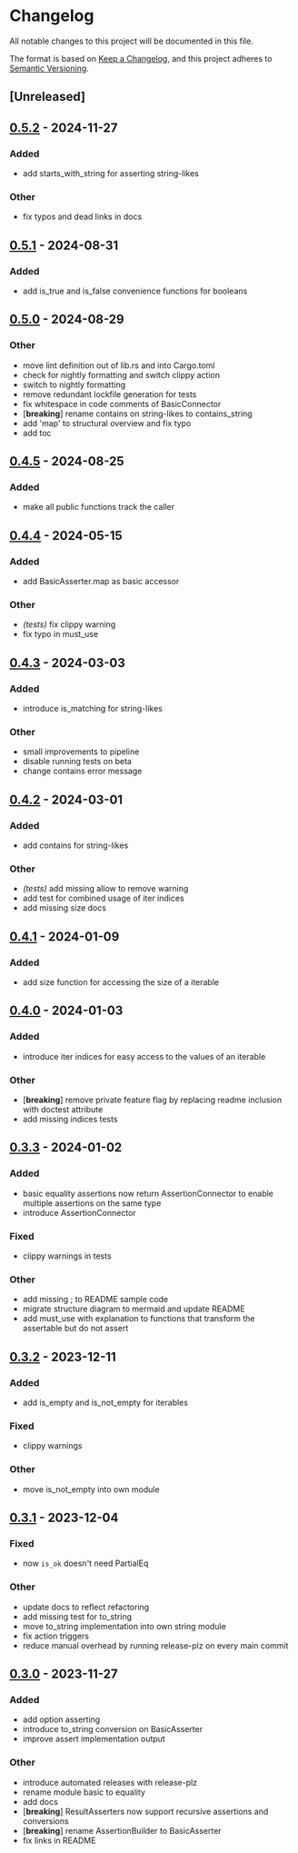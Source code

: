# Changelog
All notable changes to this project will be documented in this file.

The format is based on [Keep a Changelog](https://keepachangelog.com/en/1.0.0/),
and this project adheres to [Semantic Versioning](https://semver.org/spec/v2.0.0.html).

## [Unreleased]

## [0.5.2](https://github.com/open-schnick/Smoothy/compare/v0.5.1...v0.5.2) - 2024-11-27

### Added

- add starts_with_string for asserting string-likes

### Other

- fix typos and dead links in docs

## [0.5.1](https://github.com/open-schnick/Smoothy/compare/v0.5.0...v0.5.1) - 2024-08-31

### Added
- add is_true and is_false convenience functions for booleans

## [0.5.0](https://github.com/open-schnick/Smoothy/compare/v0.4.5...v0.5.0) - 2024-08-29

### Other
- move lint definition out of lib.rs and into Cargo.toml
- check for nightly formatting and switch clippy action
- switch to nightly formatting
- remove redundant lockfile generation for tests
- fix whitespace in code comments of BasicConnector
- [**breaking**] rename contains on string-likes to contains_string
- add 'map' to structural overview and fix typo
- add toc

## [0.4.5](https://github.com/open-schnick/Smoothy/compare/v0.4.4...v0.4.5) - 2024-08-25

### Added
- make all public functions track the caller

## [0.4.4](https://github.com/open-schnick/Smoothy/compare/v0.4.3...v0.4.4) - 2024-05-15

### Added
- add BasicAsserter.map as basic accessor

### Other
- *(tests)* fix clippy warning
- fix typo in must_use

## [0.4.3](https://github.com/open-schnick/Smoothy/compare/v0.4.2...v0.4.3) - 2024-03-03

### Added
- introduce is_matching for string-likes

### Other
- small improvements to pipeline
- disable running tests on beta
- change contains error message

## [0.4.2](https://github.com/open-schnick/Smoothy/compare/v0.4.1...v0.4.2) - 2024-03-01

### Added
- add contains for string-likes

### Other
- *(tests)* add missing allow to remove warning
- add test for combined usage of iter indices
- add missing size docs

## [0.4.1](https://github.com/open-schnick/Smoothy/compare/v0.4.0...v0.4.1) - 2024-01-09

### Added
- add size function for accessing the size of a iterable

## [0.4.0](https://github.com/open-schnick/Smoothy/compare/v0.3.3...v0.4.0) - 2024-01-03

### Added
- introduce iter indices for easy access to the values of an iterable

### Other
- [**breaking**] remove private feature flag by replacing readme inclusion with doctest attribute
- add missing indices tests

## [0.3.3](https://github.com/open-schnick/Smoothy/compare/v0.3.2...v0.3.3) - 2024-01-02

### Added
- basic equality assertions now return AssertionConnector to enable multiple assertions on the same type
- introduce AssertionConnector

### Fixed
- clippy warnings in tests

### Other
- add missing ; to README sample code
- migrate structure diagram to mermaid and update README
- add must_use with explanation to functions that transform the assertable but do not assert

## [0.3.2](https://github.com/open-schnick/Smoothy/compare/v0.3.1...v0.3.2) - 2023-12-11

### Added
- add is_empty and is_not_empty for iterables

### Fixed
- clippy warnings

### Other
- move is_not_empty into own module

## [0.3.1](https://github.com/open-schnick/Smoothy/compare/v0.3.0...v0.3.1) - 2023-12-04

### Fixed
- now `is_ok` doesn't need PartialEq

### Other
- update docs to reflect refactoring
- add missing test for to_string
- move to_string implementation into own string module
- fix action triggers
- reduce manual overhead by running release-plz on every main commit

## [0.3.0](https://github.com/open-schnick/Smoothy/compare/v0.2.0...v0.3.0) - 2023-11-27

### Added
- add option asserting
- introduce to_string conversion on BasicAsserter
- improve assert implementation output

### Other
- introduce automated releases with release-plz
- rename module basic to equality
- add docs
- [**breaking**] ResultAsserters now support recursive assertions and conversions
- [**breaking**] rename AssertionBuilder to BasicAsserter
- fix links in README
